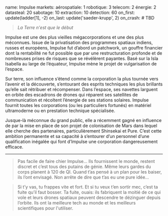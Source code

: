 name: Impulse
markets:
    aérospatiale: 1
    robotique: 3
    telecom: 2
    énergie: 2
datasteal: 20
sabotage: 10
extraction: 10
detection: 60
on_first:
    update(ladder[1], -2)
on_last:
    update('saeder-krupp', 2)
on_crash:
    # TBD

> *La Terre n'est que le début*

Impulse est une des plus vieilles mégacorporations et une des plus méconnues. Issue de la privatisation des programmes spatiaux indiens, russes et européens, Impulse fut d’abord un patchwork, un gouffre financier dont la rentabilité ne fut possible que par une restructuration profonde et de nombreuses prises de risques que se révélèrent payantes. Basé sur la Isla Isabella au large de l’équateur, Impulse mène le projet de vulgarisation de l’espace. 

Sur terre, son influence s’étend comme la corporation la plus tournée vers l’avenir et la découverte, s’entourant des esprits techniques les plus brillants qu’elle sait rétribuer et récompenser. Dans l’espace, ses navettes larguent en orbite des escadrons de drones qui réparent ses satellites de communication et récoltent l’énergie de ses stations solaires. Impulse fournit toutes les corporations (ou les particuliers fortunés) en matériel ultramoderne ou en prestation technique spécialisée. 

Jusque-là méconnue du grand public, elle a récemment gagné en influence de par la mise en place de son projet de colonisation de Mars dans lequel elle cherche des partenaires, particulièrement Shinsekai et Pure. C’est cette ambition permanente et sa capacité à s’entourer d’un personnel d’une qualification inégalée qui font d’Impulse une corporation dangereusement efficace.

----

>Pas facile de faire chier Impulse… Ils fournissent le monde, restent discret et c’est tous des putains de génie. Même leurs gardes du corps planent à 120 de QI. Quand t’as pensé à un plan pour les baiser, ils l’ont envisagé. Non arrête de dire que t’as eu une pure idée… 

>Si t’y vas, tu frappes vite et fort. Et si tu veux t’en sortir mec, c’est ta fuite qu’il faut bosser. Ta fuite, ouais: ils fabriquent la moitié de ce qui vole et leurs drones spatiaux peuvent descendre te dézinguer depuis l’orbite. Ils ont la meilleure tech au monde et les meilleurs scientifiques pour l'utiliser.
